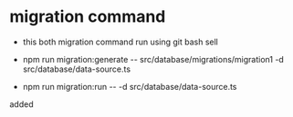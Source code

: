 # migration command

- this both migration command run using git bash sell

- npm run migration:generate -- src/database/migrations/migration1 -d src/database/data-source.ts

- npm run migration:run -- -d src/database/data-source.ts

added
